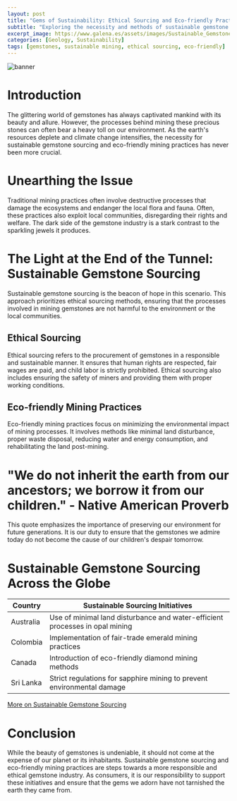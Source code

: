 ```yaml
---
layout: post
title: "Gems of Sustainability: Ethical Sourcing and Eco-friendly Practices"
subtitle: "Exploring the necessity and methods of sustainable gemstone sourcing in a bid to protect our planet."
excerpt_image: https://www.galena.es/assets/images/Sustainable_Gemstone_Sources.png
categories: [Geology, Sustainability]
tags: [gemstones, sustainable mining, ethical sourcing, eco-friendly]
---
```


![banner](https://www.galena.es/assets/images/Sustainable_Gemstone_Sources.png "A close-up view of ethically sourced gemstones displayed on a natural stone background, highlighting their vibrant colors and unique textures, symbolizing sustainable mining practices and environmental responsibility in the gemstone industry.")

# Introduction

The glittering world of gemstones has always captivated mankind with its beauty and allure. However, the processes behind mining these precious stones can often bear a heavy toll on our environment. As the earth's resources deplete and climate change intensifies, the necessity for sustainable gemstone sourcing and eco-friendly mining practices has never been more crucial.

# Unearthing the Issue

Traditional mining practices often involve destructive processes that damage the ecosystems and endanger the local flora and fauna. Often, these practices also exploit local communities, disregarding their rights and welfare. The dark side of the gemstone industry is a stark contrast to the sparkling jewels it produces.

# The Light at the End of the Tunnel: Sustainable Gemstone Sourcing

Sustainable gemstone sourcing is the beacon of hope in this scenario. This approach prioritizes ethical sourcing methods, ensuring that the processes involved in mining gemstones are not harmful to the environment or the local communities.

## Ethical Sourcing

Ethical sourcing refers to the procurement of gemstones in a responsible and sustainable manner. It ensures that human rights are respected, fair wages are paid, and child labor is strictly prohibited. Ethical sourcing also includes ensuring the safety of miners and providing them with proper working conditions.

## Eco-friendly Mining Practices

Eco-friendly mining practices focus on minimizing the environmental impact of mining processes. It involves methods like minimal land disturbance, proper waste disposal, reducing water and energy consumption, and rehabilitating the land post-mining.

# "We do not inherit the earth from our ancestors; we borrow it from our children." - Native American Proverb

This quote emphasizes the importance of preserving our environment for future generations. It is our duty to ensure that the gemstones we admire today do not become the cause of our children's despair tomorrow.

# Sustainable Gemstone Sourcing Across the Globe

| Country | Sustainable Sourcing Initiatives |
| ------- | ------------------------------- |
| Australia | Use of minimal land disturbance and water-efficient processes in opal mining |
| Colombia | Implementation of fair-trade emerald mining practices |
| Canada | Introduction of eco-friendly diamond mining methods |
| Sri Lanka | Strict regulations for sapphire mining to prevent environmental damage |

[More on Sustainable Gemstone Sourcing](https://www.gia.edu/gia-news-research-sustainable-gemstones)

# Conclusion

While the beauty of gemstones is undeniable, it should not come at the expense of our planet or its inhabitants. Sustainable gemstone sourcing and eco-friendly mining practices are steps towards a more responsible and ethical gemstone industry. As consumers, it is our responsibility to support these initiatives and ensure that the gems we adorn have not tarnished the earth they came from.